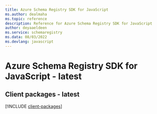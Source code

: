 ```yaml
---
title: Azure Schema Registry SDK for JavaScript
ms.author: dealmaha
ms.topic: reference
description: Reference for Azure Schema Registry SDK for JavaScript
author: deyaaeldeen
ms.service: schemaregistry
ms.data: 08/03/2022
ms.devlang: javascript
---
```

# Azure Schema Registry SDK for JavaScript - latest

## Client packages - latest
[!INCLUDE [client-packages](schema-registry-client-index.md)]